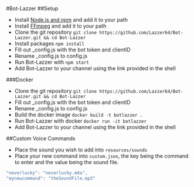 #Bot-Lazzer
##Setup

* Install [Node.js and npm](https://nodejs.org/en/download/) and add it to your path
* Install [FFmpeg](https://ffmpeg.org/download.html) and add it to your path
* Clone the git repository `git clone https://github.com/Lazzer64/Bot-Lazzer.git && cd Bot-Lazzer`
* Install packages `npm install`
* Fill out \_config.js with the bot token and clientID
* Rename \_config.js to config.js
* Run Bot-Lazzer with `npm start`
* Add Bot-Lazzer to your channel using the link provided in the shell 

###Docker
* Clone the git repository `git clone https://github.com/Lazzer64/Bot-Lazzer.git && cd Bot-Lazzer`
* Fill out \_config.js with the bot token and clientID
* Rename \_config.js to config.js
* Build the docker image `docker build -t botlazzer .`
* Run Bot-Lazzer with docker `docker run -it botlazzer`
* Add Bot-Lazzer to your channel using the link provided in the shell 

##Custom Voice Commands
* Place the sound you wish to add into `resources/sounds`
* Place your new command into `custom.json`, the key being the command to enter and the value being the sound file.
```javascript
"neverlucky": "neverlucky.m4a",
"mynewcommand": "theSoundFile.mp3"
 ```
